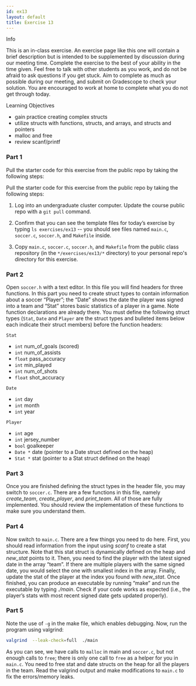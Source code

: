 ```yaml
---
id: ex13
layout: default
title: Exercise 13
---
```



<div class='admonition info'>
<div class='title'>Info</div>
<div class='content'>
<p>This is an in-class exercise. An exercise page like this one will
contain a brief description but is intended to be supplemented by
discussion during our meeting time. Complete the exercise to the best of
your ability in the time given. Feel free to talk with other students as
you work, and do not be afraid to ask questions if you get stuck. Aim to
complete as much as possible during our meeting, and submit on
Gradescope to check your solution. You are encouraged to work at home to
complete what you do not get through today.</p>
</div>
</div>

<div class='admonition tip'>
<div class='title'>Learning Objectives</div>
<div class='content'>
<ul>
<li>gain practice creating complex structs</li>
<li>utilize structs with functions, structs, and arrays, and structs and
pointers</li>
<li>malloc and free</li>
<li>review scanf/printf</li>
</ul>
</div>
</div>

### Part 1
Pull the starter code for this exercise from the public repo by taking the following steps:

Pull the starter code for this exercise from the public repo by taking the following steps:

1.	Log into an undergraduate cluster computer. Update the course public repo with a `git pull` command.

2.	Confirm that you can see the template files for today’s exercise by typing 
`ls exercises/ex13` -- you should see files named `main.c`, `soccer.c`, `soccer.h`, and `Makefile` inside.

4.	Copy `main.c`, `soccer.c`, `soccer.h`, and `Makefile` from the public class repository (in the `*/exercises/ex13/*` directory) to your personal repo's directory for this exercise.
  
### Part 2
Open `soccer.h` with a text editor. In this file you will find headers for three functions. In this part you need to create struct types to contain information about a soccer “Player”; the “Date” shows the date the player was signed into a team and “Stat” stores basic statistics of a player in a game. Note function declarations are already there. You must define the following struct types (`Stat`, `Date` and `Player` are the struct types and bulleted items below each indicate their struct members) before the function headers: 

`Stat` 
*	`int` num_of_goals (scored)
*	`int` num_of_assists
*	`float` pass_accuracy
*	`int` min_played
*	`int` num_of_shots
*	`float` shot_accuracy

`Date`
*	`int` day
*	`int` month
*	`int` year
	
`Player`
*	`int` age
*	`int` jersey_number
*	`bool` goalkeeper
*	`Date *` date  (pointer to a Date struct defined on the heap)
*	`Stat *` stat  (pointer to a Stat struct defined on the heap)

### Part 3
Once you are finished defining the struct types in the header file, you may switch to `soccer.c`. There are a few functions in this file, namely *create_team*, *create_player*, and *print_team*. All of those are fully implemented. You should review the implementation of these functions to make sure you understand them.

### Part 4
Now switch to `main.c`. There are a few things you need to do here. First, you should read information from the input using *scanf* to create a stat structure. Note that this stat struct is dynamically defined on the heap and *new_stat* points to it. Then, you need to find the player with the latest signed date in the array “team”. If there are multiple players with the same signed date, you would select the one with smallest index in the array. Finally, update the stat of the player at the index you found with *new_stat*. Once finished, you can produce an executable by running “make” and run the executable by typing *./main*. Check if your code works as expected (i.e., the player’s stats with most recent signed date gets updated properly). 

### Part 5
Note the use of `-g` in the make file, which enables debugging.  Now, run the program using valgrind:

```bash
valgrind  --leak-check=full  ./main
```

As you can see, we have calls to `malloc` in main and `soccer.c`, but not enough calls to `free`; there is only one call to `free` as a helper for you in `main.c`. You need to free stat and date structs on the heap for all the players in the team. Read the valgrind output and make modifications to `main.c` to fix the errors/memory leaks.



